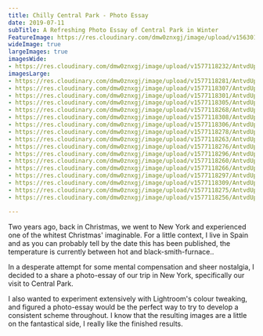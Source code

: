 ```yaml
---
title: Chilly Central Park - Photo Essay
date: 2019-07-11
subTitle: A Refreshing Photo Essay of Central Park in Winter
FeatureImage: https://res.cloudinary.com/dmw0znxgj/image/upload/v1563013509/horizon.jpg
wideImage: true
largeImages: true
imagesWide:
- https://res.cloudinary.com/dmw0znxgj/image/upload/v1577118232/AntvdUploads/Panoramic_o7wz9z.jpg
imagesLarge:
- https://res.cloudinary.com/dmw0znxgj/image/upload/v1577118281/AntvdUploads/walk2_ps8woe.jpg
- https://res.cloudinary.com/dmw0znxgj/image/upload/v1577118307/AntvdUploads/walk1_rlma44.jpg
- https://res.cloudinary.com/dmw0znxgj/image/upload/v1577118301/AntvdUploads/tree_kazzb2.jpg
- https://res.cloudinary.com/dmw0znxgj/image/upload/v1577118305/AntvdUploads/trafficLight_tr0quf.jpg
- https://res.cloudinary.com/dmw0znxgj/image/upload/v1577118268/AntvdUploads/Street3_l3euqq.jpg
- https://res.cloudinary.com/dmw0znxgj/image/upload/v1577118308/AntvdUploads/Street2_fwuom7.jpg
- https://res.cloudinary.com/dmw0znxgj/image/upload/v1577118306/AntvdUploads/Street1_xzhytc.jpg
- https://res.cloudinary.com/dmw0znxgj/image/upload/v1577118278/AntvdUploads/shakespeare_ky66oy.jpg
- https://res.cloudinary.com/dmw0znxgj/image/upload/v1577118263/AntvdUploads/resevour_zmp3gy.jpg
- https://res.cloudinary.com/dmw0znxgj/image/upload/v1577118276/AntvdUploads/perspective_zpxm6t.jpg
- https://res.cloudinary.com/dmw0znxgj/image/upload/v1577118296/AntvdUploads/fountain_eattb1.jpg
- https://res.cloudinary.com/dmw0znxgj/image/upload/v1577118260/AntvdUploads/emptyLake_w7rkpp.jpg
- https://res.cloudinary.com/dmw0znxgj/image/upload/v1577118266/AntvdUploads/commotion_csh1jr.jpg
- https://res.cloudinary.com/dmw0znxgj/image/upload/v1577118297/AntvdUploads/bridgeFar_zxfp7d.jpg
- https://res.cloudinary.com/dmw0znxgj/image/upload/v1577118309/AntvdUploads/bird_wtqipz.jpg
- https://res.cloudinary.com/dmw0znxgj/image/upload/v1577118275/AntvdUploads/bench_yectb6.jpg
- https://res.cloudinary.com/dmw0znxgj/image/upload/v1577118256/AntvdUploads/alice_llkrli.jpg

---
```

Two years ago, back in Christmas, we went to New York and experienced one of the whitest Christmas' imaginable. For a little context, I live in Spain and as you can probably tell by the date this has been published, the temperature is currently between hot and black-smith-furnace..

In a desperate attempt for some mental compensation and sheer nostalgia, I decided to a share a photo-essay of our trip in New York, specifically our visit to Central Park.

I also wanted to experiment extensively with Lightroom's colour tweaking, and figured a photo-essay would be the perfect way to try to develop a consistent scheme throughout. I know that the resulting images are a little on the fantastical side, I really like the finished results.
